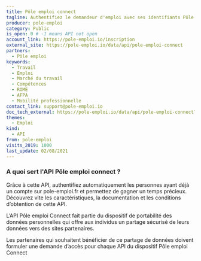 ```yaml
---
title: Pôle emploi connect
tagline: Authentifiez le demandeur d'emploi avec ses identifiants Pôle emploi afin de récupérer des données le concernant via le dispositif Pôle emploi Connect
producer: pole-emploi
category: Public
is_open: 0 # -1 means API not open
account_link: https://pole-emploi.io/inscription
external_site: https://pole-emploi.io/data/api/pole-emploi-connect
partners:
  - Pôle emploi
keywords:
  - Travail
  - Emploi
  - Marché du travail
  - Compétences
  - ROME
  - AFPA
  - Mobilité professionnelle
contact_link: support@pole-emploi.io
doc_tech_external: https://pole-emploi.io/data/api/pole-emploi-connect?tabgroup-api=documentation&doc-section=api-doc-section-caracteristiques
themes:
  - Emploi
kind:
  - API
from: pole-emploi
visits_2019: 1000
last_update: 02/08/2021
---
```


### A quoi sert l'API Pôle emploi connect ?

Grâce à cette API, authentifiez automatiquement les personnes ayant déjà un compte sur pole-emploi.fr et permettez de gagner un temps précieux. Découvrez vite les caractéristiques, la documentation et les conditions d’obtention de cette API.

L’API Pôle emploi Connect fait partie du dispositif de portabilité des données personnelles qui offre aux individus un partage sécurisé de leurs données vers des sites partenaires.

Les partenaires qui souhaitent bénéficier de ce partage de données doivent formuler une demande d’accès pour chaque API du dispositif Pôle emploi Connect
